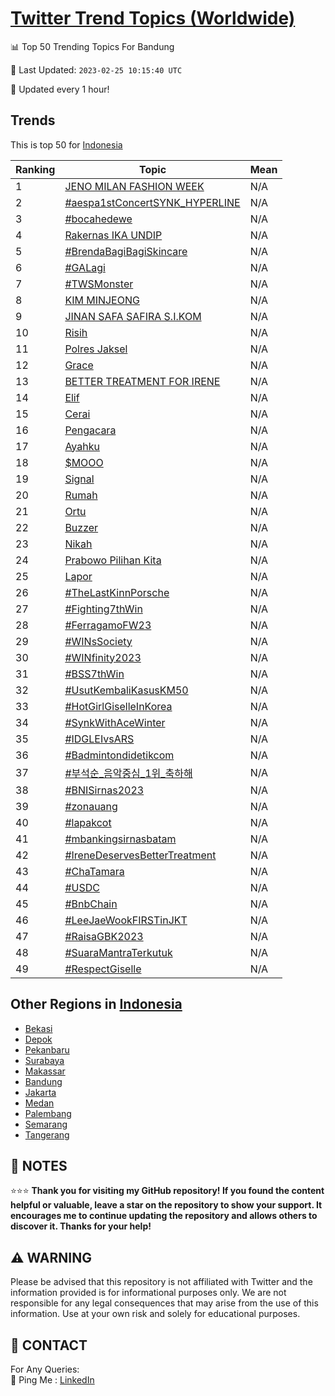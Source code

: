 [Twitter Trend Topics (Worldwide)](https://github.com/ErcinDedeoglu/Twitter-Trend-Topics)
==========


📊 Top 50 Trending Topics For Bandung

📆 Last Updated: `2023-02-25 10:15:40 UTC`

🔧 Updated every 1 hour!


## Trends

This is top 50 for [Indonesia](</Indonesia>)

| Ranking | Topic | Mean |
| ------- | ------------ | ------------ |
| 1 | [JENO MILAN FASHION WEEK](http://twitter.com/search?q=JENO+MILAN+FASHION+WEEK) | N/A |
| 2 | [#aespa1stConcertSYNK_HYPERLINE](http://twitter.com/search?q=%23aespa1stConcertSYNK_HYPERLINE) | N/A |
| 3 | [#bocahedewe](http://twitter.com/search?q=%23bocahedewe) | N/A |
| 4 | [Rakernas IKA UNDIP](http://twitter.com/search?q=Rakernas+IKA+UNDIP) | N/A |
| 5 | [#BrendaBagiBagiSkincare](http://twitter.com/search?q=%23BrendaBagiBagiSkincare) | N/A |
| 6 | [#GALagi](http://twitter.com/search?q=%23GALagi) | N/A |
| 7 | [#TWSMonster](http://twitter.com/search?q=%23TWSMonster) | N/A |
| 8 | [KIM MINJEONG](http://twitter.com/search?q=KIM+MINJEONG) | N/A |
| 9 | [JINAN SAFA SAFIRA S.I.KOM](http://twitter.com/search?q=JINAN+SAFA+SAFIRA+S.I.KOM) | N/A |
| 10 | [Risih](http://twitter.com/search?q=Risih) | N/A |
| 11 | [Polres Jaksel](http://twitter.com/search?q=Polres+Jaksel) | N/A |
| 12 | [Grace](http://twitter.com/search?q=Grace) | N/A |
| 13 | [BETTER TREATMENT FOR IRENE](http://twitter.com/search?q=BETTER+TREATMENT+FOR+IRENE) | N/A |
| 14 | [Elif](http://twitter.com/search?q=Elif) | N/A |
| 15 | [Cerai](http://twitter.com/search?q=Cerai) | N/A |
| 16 | [Pengacara](http://twitter.com/search?q=Pengacara) | N/A |
| 17 | [Ayahku](http://twitter.com/search?q=Ayahku) | N/A |
| 18 | [$MOOO](http://twitter.com/search?q=%24MOOO) | N/A |
| 19 | [Signal](http://twitter.com/search?q=Signal) | N/A |
| 20 | [Rumah](http://twitter.com/search?q=Rumah) | N/A |
| 21 | [Ortu](http://twitter.com/search?q=Ortu) | N/A |
| 22 | [Buzzer](http://twitter.com/search?q=Buzzer) | N/A |
| 23 | [Nikah](http://twitter.com/search?q=Nikah) | N/A |
| 24 | [Prabowo Pilihan Kita](http://twitter.com/search?q=Prabowo+Pilihan+Kita) | N/A |
| 25 | [Lapor](http://twitter.com/search?q=Lapor) | N/A |
| 26 | [#TheLastKinnPorsche](http://twitter.com/search?q=%23TheLastKinnPorsche) | N/A |
| 27 | [#Fighting7thWin](http://twitter.com/search?q=%23Fighting7thWin) | N/A |
| 28 | [#FerragamoFW23](http://twitter.com/search?q=%23FerragamoFW23) | N/A |
| 29 | [#WINsSociety](http://twitter.com/search?q=%23WINsSociety) | N/A |
| 30 | [#WINfinity2023](http://twitter.com/search?q=%23WINfinity2023) | N/A |
| 31 | [#BSS7thWin](http://twitter.com/search?q=%23BSS7thWin) | N/A |
| 32 | [#UsutKembaliKasusKM50](http://twitter.com/search?q=%23UsutKembaliKasusKM50) | N/A |
| 33 | [#HotGirlGiselleInKorea](http://twitter.com/search?q=%23HotGirlGiselleInKorea) | N/A |
| 34 | [#SynkWithAceWinter](http://twitter.com/search?q=%23SynkWithAceWinter) | N/A |
| 35 | [#IDGLEIvsARS](http://twitter.com/search?q=%23IDGLEIvsARS) | N/A |
| 36 | [#Badmintondidetikcom](http://twitter.com/search?q=%23Badmintondidetikcom) | N/A |
| 37 | [#부석순_음악중심_1위_축하해](http://twitter.com/search?q=%23%eb%b6%80%ec%84%9d%ec%88%9c_%ec%9d%8c%ec%95%85%ec%a4%91%ec%8b%ac_1%ec%9c%84_%ec%b6%95%ed%95%98%ed%95%b4) | N/A |
| 38 | [#BNISirnas2023](http://twitter.com/search?q=%23BNISirnas2023) | N/A |
| 39 | [#zonauang️](http://twitter.com/search?q=%23zonauang%ef%b8%8f) | N/A |
| 40 | [#lapakcot](http://twitter.com/search?q=%23lapakcot) | N/A |
| 41 | [#mbankingsirnasbatam](http://twitter.com/search?q=%23mbankingsirnasbatam) | N/A |
| 42 | [#IreneDeservesBetterTreatment](http://twitter.com/search?q=%23IreneDeservesBetterTreatment) | N/A |
| 43 | [#ChaTamara](http://twitter.com/search?q=%23ChaTamara) | N/A |
| 44 | [#USDC](http://twitter.com/search?q=%23USDC) | N/A |
| 45 | [#BnbChain](http://twitter.com/search?q=%23BnbChain) | N/A |
| 46 | [#LeeJaeWookFIRSTinJKT](http://twitter.com/search?q=%23LeeJaeWookFIRSTinJKT) | N/A |
| 47 | [#RaisaGBK2023](http://twitter.com/search?q=%23RaisaGBK2023) | N/A |
| 48 | [#SuaraMantraTerkutuk](http://twitter.com/search?q=%23SuaraMantraTerkutuk) | N/A |
| 49 | [#RespectGiselle](http://twitter.com/search?q=%23RespectGiselle) | N/A |



## Other Regions in [Indonesia](</Indonesia>)

* [Bekasi](</Indonesia/Bekasi.md>)
* [Depok](</Indonesia/Depok.md>)
* [Pekanbaru](</Indonesia/Pekanbaru.md>)
* [Surabaya](</Indonesia/Surabaya.md>)
* [Makassar](</Indonesia/Makassar.md>)
* [Bandung](</Indonesia/Bandung.md>)
* [Jakarta](</Indonesia/Jakarta.md>)
* [Medan](</Indonesia/Medan.md>)
* [Palembang](</Indonesia/Palembang.md>)
* [Semarang](</Indonesia/Semarang.md>)
* [Tangerang](</Indonesia/Tangerang.md>)



## 📝 NOTES

⭐⭐⭐ **Thank you for visiting my GitHub repository! If you found the content helpful or valuable, leave a star on the repository to show your support. It encourages me to continue updating the repository and allows others to discover it. Thanks for your help!**


## ⚠️ WARNING

Please be advised that this repository is not affiliated with Twitter and the information provided is for informational purposes only. We are not responsible for any legal consequences that may arise from the use of this information. Use at your own risk and solely for educational purposes.


## 📨 CONTACT

 For Any Queries:  
            🏓 Ping Me : [LinkedIn](https://www.linkedin.com/in/ercindedeoglu/)
